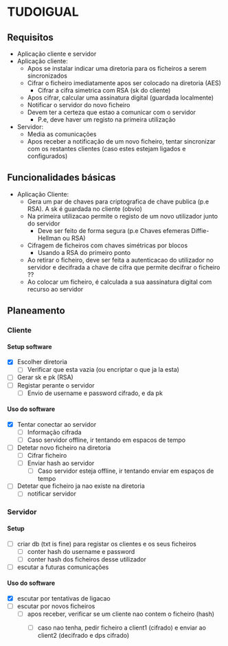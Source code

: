 # TUDOIGUAL

## Requisitos
- Aplicação cliente e servidor
- Aplicação cliente: 
	- Apos se instalar indicar uma diretoria para os ficheiros a serem sincronizados
	- Cifrar o ficheiro imediatamente apos ser colocado na diretoria (AES)
		- Cifrar a cifra simetrica com RSA (sk do cliente)
	- Apos cifrar, calcular uma assinatura digital (guardada localmente)
	- Notificar o servidor do novo ficheiro
	- Devem ter a certeza que estao a comunicar com o servidor
		- P.e, deve haver um registo na primeira utilização
- Servidor:
	- Media as comunicações
	- Apos receber a notificação de um novo ficheiro, tentar sincronizar com os restantes clientes (caso estes estejam ligados e configurados)

## Funcionalidades básicas
- Aplicação Cliente:
	- Gera um par de chaves para criptografica de chave publica (p.e RSA). A sk é guardada no cliente (obvio)
	- Na primeira utilizacao permite o registo de um novo utilizador junto do servidor
		- Deve ser feito de forma segura (p.e Chaves efemeras Diffie-Hellman ou RSA)
	- Cifragem de ficheiros com chaves simétricas por blocos 
		- Usando a RSA do primeiro ponto
	- Ao retirar o ficheiro, deve ser feita a autenticacao do utilizador no servidor e decifrada a chave de cifra que permite decifrar o ficheiro ??
	- Ao colocar um ficheiro, é calculada a sua aassinatura digital com recurso ao servidor

## Planeamento
### Cliente
#### Setup software
- [x] Escolher diretoria
	- [ ] Verificar que esta vazia (ou encriptar o que ja la esta)
- [ ] Gerar sk e pk (RSA)
- [ ] Registar perante o servidor
	- [ ] Envio de username e password cifrado, e da pk

#### Uso do software
- [x] Tentar conectar ao servidor
	- [ ] Informação cifrada
	- [ ] Caso servidor offline, ir tentando em espacos de tempo
- [ ] Detetar novo ficheiro na diretoria
	- [ ] Cifrar ficheiro
	- [ ] Enviar hash ao servidor
		- [ ] Caso servidor esteja offline, ir tentando enviar em espaços de tempo
- [ ] Detetar que ficheiro ja nao existe na diretoria
	- [ ] notificar servidor

### Servidor
#### Setup
- [ ] criar db (txt is fine) para registar os clientes e os seus ficheiros
	- [ ] conter hash do username e password
	- [ ] conter hash dos ficheiros desse utilizador
- [ ] escutar a futuras comunicações

#### Uso do software
- [x] escutar por tentativas de ligacao
- [ ] escutar por novos ficheiros
	- [ ] apos receber, verificar se um cliente nao contem o ficheiro (hash)
		- [ ] caso nao tenha, pedir ficheiro a client1 (cifrado) e enviar ao client2 (decifrado e dps cifrado)


